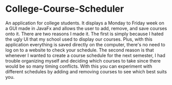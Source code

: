 # College-Course-Scheduler
An application for college students. It displays a Monday to Friday week on a GUI made in JavaFx and allows the user to add, remove, and save courses onto it. There are two reasons I made it. The first is simply because I hated the ugly UI that my school used to display our courses. Plus, with this application everything is saved directly on the computer, there's no need to log on to a website to check your schedule. The second reason is that whenever I wanted to create a course schedule for the next semester, I had trouble organizing myself and deciding which courses to take since there would be so many timing conflicts. With this you can experiment with different schedules by adding and removing courses to see which best suits you. 
